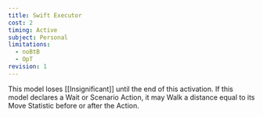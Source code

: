 ```yaml
---
title: Swift Executor
cost: 2
timing: Active
subject: Personal
limitations:
  - noBtB
  - OpT
revision: 1
---
```

This model loses [[Insignificant]] until the end of this activation.
If this model declares a Wait or Scenario Action, it may Walk a distance equal to its Move Statistic before or after the Action.